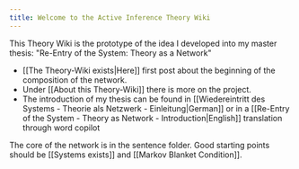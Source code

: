 ```yaml
---
title: Welcome to the Active Inference Theory Wiki
---
```

This Theory Wiki is the prototype of the idea I developed into my master thesis: "Re-Entry of the System: Theory as a Network" 

- [[The Theory-Wiki exists|Here]] first post about the beginning of the composition of the network.
- Under [[About this Theory-Wiki]] there is more on the project.
- The introduction of my thesis can be found in [[Wiedereintritt des Systems - Theorie als Netzwerk - Einleitung|German]] or in a [[Re-Entry of the System - Theory as Network - Introduction|English]] translation through word copilot

The core of the network is in the sentence folder. Good starting points should be [[Systems exists]] and [[Markov Blanket Condition]]. 

